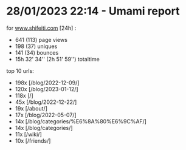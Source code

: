 # 28/01/2023 22:14 - Umami report
for www.shifeiti.com [24h] :

 - 641 (113) page views
 - 198 (37) uniques
 - 141 (34) bounces
 - 15h 32' 34'' (2h 51' 59'') totaltime


top 10 urls:
 - 198x [/blog/2022-12-09/]
 - 120x [/blog/2023-01-12/]
 - 118x [/]
 - 45x [/blog/2022-12-22/]
 - 19x [/about/]
 - 17x [/blog/2022-05-07/]
 - 14x [/blog/categories/%E6%8A%80%E6%9C%AF/]
 - 14x [/blog/categories/]
 - 11x [/wiki/]
 - 10x [/friends/]


